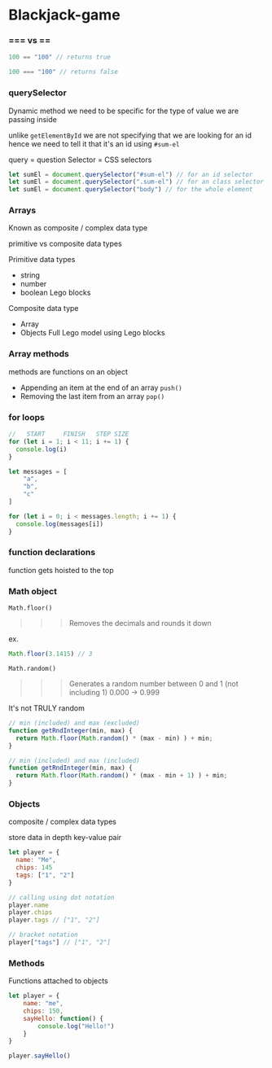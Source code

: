 # Blackjack-game

### === vs ==

``` javascript
100 == "100" // returns true

100 === "100" // returns false
```

### querySelector
Dynamic method
we need to be specific for the type of value we are passing inside

unlike `getElementById` we are not specifying that we are looking for an id hence we need to tell it that it's an id using `#sum-el`

query = question
Selector = CSS selectors

``` javascript
let sumEl = document.querySelector("#sum-el") // for an id selector
let sumEl = document.querySelector(".sum-el") // for an class selector
let sumEl = document.querySelector("body") // for the whole element
```

### Arrays
Known as composite / complex data type

primitive vs composite data types

Primitive data types
- string
- number
- boolean
Lego blocks

Composite data type
- Array
- Objects
Full Lego model using Lego blocks

### Array methods

methods are functions on an object

- Appending an item at the end of an array `push()`
- Removing the last item from an array `pop()`

### for loops

``` javascript
//   START     FINISH   STEP SIZE
for (let i = 1; i < 11; i += 1) {
  console.log(i)
}
```

``` javascript
let messages = [
    "a",
    "b",
    "c"
]

for (let i = 0; i < messages.length; i += 1) {
  console.log(messages[i])
}
```

### function declarations

function gets hoisted to the top

### Math object

`Math.floor()`
>>> Removes the decimals and rounds it down

ex.
``` javascript
Math.floor(3.1415) // 3
```

`Math.random()`
>>> Generates a random number between 0 and 1 (not including 1) 0.000 -> 0.999

It's not TRULY random

``` Javascript
// min (included) and max (excluded)
function getRndInteger(min, max) {
  return Math.floor(Math.random() * (max - min) ) + min;
}

// min (included) and max (included)
function getRndInteger(min, max) {
  return Math.floor(Math.random() * (max - min + 1) ) + min;
}
```

### Objects

composite / complex data types

store data in depth
key-value pair

``` javascript
let player = {
  name: "Me",
  chips: 145
  tags: ["1", "2"]
}

// calling using dot notation
player.name
player.chips
player.tags // ["1", "2"]

// bracket notation
player["tags"] // ["1", "2"]
```

### Methods

Functions attached to objects

``` javascript
let player = {
    name: "me",
    chips: 150,
    sayHello: function() {
        console.log("Hello!")
    }
}

player.sayHello()
```
